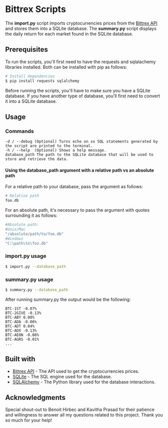 # Bittrex Scripts
The **import.py** script imports cryptocurrencies prices from the [Bittrex API](https://bittrex.com/home/api) and stores them into a SQLite database. The **summary.py** script displays the daily return for each market found in the SQLite database. 

## Prerequisites
To run the scripts, you'll first need to have the requests and sqlalachemy libraries installed. Both can be installed with pip as follows: 

```bash
# Install dependencies
$ pip install requests sqlalchemy 

```
Before running the scripts, you'll have to make sure you have a SQLite database. If you have another type of database, you'll first need to convert it into a SQLite database.  

## Usage 
### Commands 
```text
-d / --debug (Optional) Turns echo on so SQL statements generated by the script are printed to the terminal.
-h / --help  (Optional) Shows a help message.
database_path The path to the SQLite database that will be used to store and retrieve the data.
```
#### Using the database_path argument with a relative path vs an absolute path
For a relative path to your database, pass the argument as follows:
```bash
# Relative path
foo.db
```
For an absolute path, it's necessary to pass the argument with quotes surrounding it as follows:
```bash
#Absolute path:
#Unix/Mac
"/absolute/path/to/foo.db"
#Windows
"C:\path\to\foo.db"
```
### import.py usage
```bash
$ import.py --database_path
```

### summary.py usage
```bash
$ summary.py --database_path
```
 After running summary.py the output would be the following:
 
 ```text
BTC-1ST -0.07%
BTC-2GIVE -0.13%
BTC-ABY 0.00%
BTC-ADA -0.06%
BTC-ADT 0.04%
BTC-ADX -0.13%
BTC-AEON -0.08%
BTC-AGRS -0.01%
...
```
## Built with
* [Bittrex API](https://bittrex.com/home/api) - The API used to get the cryptocurrencies prices.
* [SQLite](https://www.sqlite.org) - The SQL engine used for the database.
* [SQLAlchemy](https://www.sqlalchemy.org) - The Python library used for the database interactions. 

## Acknowledgments 
Special shout-out to Benoit Hirbec and Kavitha Prasad for their patience and willingness to answer all my questions related to this project. Thank you so much for your help!
